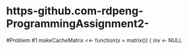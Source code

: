 # https-github.com-rdpeng-ProgrammingAssignment2-
#Problem #1
makeCacheMatrix <<- function(x = matrix()) {
inv <- NULL
